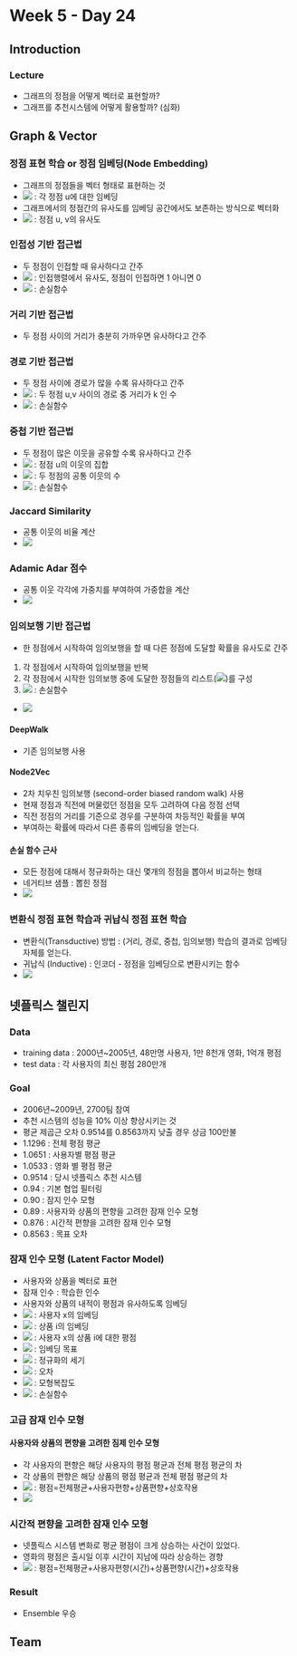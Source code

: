 # Week 5 - Day 24

## Introduction

### Lecture

- 그래프의 정점을 어떻게 벡터로 표현할까?
- 그래프를 추천시스템에 어떻게 활용할까? (심화)

## Graph & Vector

### 정점 표현 학습 or 정점 임베딩(Node Embedding)

- 그래프의 정점들을 벡터 형태로 표현하는 것
- <img src="https://render.githubusercontent.com/render/math?math=z_u"> : 각 정점 u에 대한 임베딩
- 그래프에서의 정점간의 유사도를 임베딩 공간에서도 보존하는 방식으로 벡터화
- <img src="https://render.githubusercontent.com/render/math?math=similarty(u,v)\approx z^T_v z_u"> : 정점 u, v의 유사도

### 인접성 기반 접근법

- 두 정점이 인접할 때 유사하다고 간주
- <img src="https://render.githubusercontent.com/render/math?math=A_{u,v}"> : 인접행렬에서 유사도, 정점이 인접하면 1 아니면 0
- <img src="https://render.githubusercontent.com/render/math?math=L=\sum_{(u,v)\in V\times V}||z^T_u z_v-A_{u,v}||^2"> : 손실함수

### 거리 기반 접근법

- 두 정점 사이의 거리가 충분히 가까우면 유사하다고 간주

### 경로 기반 접근법

- 두 정점 사이에 경로가 많을 수록 유사하다고 간주
- <img src="https://render.githubusercontent.com/render/math?math=A^k_{u,v}"> : 두 정점 u,v 사이의 경로 중 거리가 k 인 수
- <img src="https://render.githubusercontent.com/render/math?math=L=\sum_{(u,v)\in V\times V}||z^T_u z_v-A^k_{u,v}||^2"> : 손실함수

### 중첩 기반 접근법

- 두 정점이 많은 이웃을 공유할 수록 유사하다고 간주
- <img src="https://render.githubusercontent.com/render/math?math=N(u)"> : 정점 u의 이웃의 집합
- <img src="https://render.githubusercontent.com/render/math?math=S_{u,v}=|N(u)\cap N(v)|=\sum_{w\in N(u)\cap N(v)}1"> : 두 정점의 공통 이웃의 수
- <img src="https://render.githubusercontent.com/render/math?math=L=\sum_{(u,v)\in V\times V}||z^T_u z_v-S_{u,v}||^2"> : 손실함수

### Jaccard Similarity

- 공통 이웃의 비율 계산
- <img src="https://render.githubusercontent.com/render/math?math=\frac{N(u)\cap N(v)}{N(u)\cup N(v)}">

### Adamic Adar 점수

- 공통 이웃 각각에 가중치를 부여하여 가중합을 계산
- <img src="https://render.githubusercontent.com/render/math?math=\sum_{w\in N(u)\cap N(v)}\frac{1}{d_w}">

### 임의보행 기반 접근법

- 한 정점에서 시작하여 임의보행을 할 때 다른 정점에 도달할 확률을 유사도로 간주

1. 각 정점에서 시작하여 임의보행을 반복
1. 각 정점에서 시작한 임의보행 중에 도달한 정점들의 리스트(<img src="https://render.githubusercontent.com/render/math?math=N_R(u)">)를 구성
1. <img src="https://render.githubusercontent.com/render/math?math=L=\sum_{u\in V}\sum_{v\in N_R(u)}-\log(P(v|z_u))"> : 손실함수

- <img src="https://render.githubusercontent.com/render/math?math=P(v|z_u)=\frac{\exp(z^T_uz_v)}{\sum_{n\in V}\exp(z^T_uz_n)}">

#### DeepWalk

- 기존 임의보행 사용

#### Node2Vec

- 2차 치우친 임의보행 (second-order biased random walk) 사용
- 현재 정점과 직전에 머물렀던 정점을 모두 고려하여 다음 정점 선택
- 직전 정점의 거리를 기준으로 경우를 구분하여 차등적인 확률을 부여
- 부여하는 확률에 따라서 다른 종류의 임베딩을 얻는다.

#### 손실 함수 근사

- 모든 정점에 대해서 정규화하는 대신 몇개의 정점을 뽑아서 비교하는 형태
- 네거티브 샘플 : 뽑힌 정점
- <img src="https://render.githubusercontent.com/render/math?math=\log\left(\frac{\exp(z^T_uz_v)}{\sum_{n\in V}\exp(z^T_uz_n)}\right)\approx \log(\sigma(z^T_uz_v))-\sum^k_{i=1}\log(\sigma(z^T_uz_{n_i})),n_i\sim P_V">

### 변환식 정점 표현 학습과 귀납식 정점 표현 학습

- 변환식(Transductive) 방법 : (거리, 경로, 중첩, 임의보행) 학습의 결과로 임베딩 자체를 얻는다.
- 귀납식 (Inductive) : 인코더 - 정점을 임베딩으로 변환시키는 함수
- <img src="https://render.githubusercontent.com/render/math?math=ENC(v)=z_v">

## 넷플릭스 챌린지

### Data

- training data : 2000년~2005년, 48만명 사용자, 1만 8천개 영화, 1억개 평점
- test data : 각 사용자의 최신 평점 280만개

### Goal

- 2006년~2009년, 2700팀 참여
- 추천 시스템의 성능을 10% 이상 향상시키는 것
- 평균 제곱근 오차 0.9514를 0.8563까지 낮출 경우 상금 100만불
- 1.1296 : 전체 평점 평균
- 1.0651 : 사용자별 평점 평균
- 1.0533 : 영화 별 평점 평균
- 0.9514 : 당시 넷플릭스 추천 시스템
- 0.94 : 기본 협업 필터링
- 0.90 : 잠지 인수 모형
- 0.89 : 사용자와 상품의 편향을 고려한 잠재 인수 모형
- 0.876 : 시간적 편향을 고려한 잠재 인수 모형
- 0.8563 : 목표 오차

### 잠재 인수 모형 (Latent Factor Model)

- 사용자와 상품을 벡터로 표현
- 잠재 인수 : 학습한 인수
- 사용자와 상품의 내적이 평점과 유사하도록 임베딩
- <img src="https://render.githubusercontent.com/render/math?math=p_x"> : 사용자 x의 임베딩
- <img src="https://render.githubusercontent.com/render/math?math=q_i"> : 상품 i의 임베딩
- <img src="https://render.githubusercontent.com/render/math?math=r_xi"> : 사용자 x의 상품 i에 대한 평점
- <img src="https://render.githubusercontent.com/render/math?math=p^T_xq_i\approx r_{xi}"> : 임베딩 목표
- <img src="https://render.githubusercontent.com/render/math?math=\lambda_1, \lambda_2"> : 정규화의 세기
- <img src="https://render.githubusercontent.com/render/math?math=\(r_{xi}-p^T_xq_i)^2"> : 오차
- <img src="https://render.githubusercontent.com/render/math?math=\[\lambda_1\sum_x||p_x||^2%2B\lambda_2\sum_i||q_i||^2]"> : 모형복잡도
- <img src="https://render.githubusercontent.com/render/math?math=\sum_{(i,x)\in R}(r_{xi}-p^T_xq_i)^2%2B[\lambda_1\sum_x||p_x||^2%2B\lambda_2\sum_i||q_i||^2]"> : 손실함수

### 고급 잠재 인수 모형

#### 사용자와 상품의 편향을 고려한 짐제 인수 모형

- 각 사용자의 편향은 해당 사용자의 평점 평균과 전체 평점 평균의 차
- 각 상품의 편향은 해당 상품의 평점 평균과 전체 평점 평균의 차
- <img src="https://render.githubusercontent.com/render/math?math=r_{xi}=\mu%2Bb_x%2Bb_i%2Bp^T_xq_i"> : 평점=전체평균+사용자편향+상품편향+상호작용
- <img src="https://render.githubusercontent.com/render/math?math=\sum_{(i,x)\in R}(r_{xi}-(\mu%2Bb_x%2Bb_i%2Bp^T_xq_i)^2%2B[\lambda_1\sum_x||p_x||^2%2B\lambda_2\sum_i||q_i||^2%2B\lambda_3\sum_xb^2_x%2B\lambda_4\sum_ib^2_i])">

### 시간적 편향을 고려한 잠재 인수 모형

- 넷플릭스 시스템 변화로 평균 평점이 크게 상승하는 사건이 있었다.
- 영화의 평점은 출시일 이후 시간이 지남에 따라 상승하는 경향
- <img src="https://render.githubusercontent.com/render/math?math=r_{xi}=\mu%2Bb_x(t)%2Bb_i(t)%2Bp^T_xq_i"> : 평점=전체평균+사용자편향(시간)+상품편향(시간)+상호작용

### Result

- Ensemble 우승

## Team
